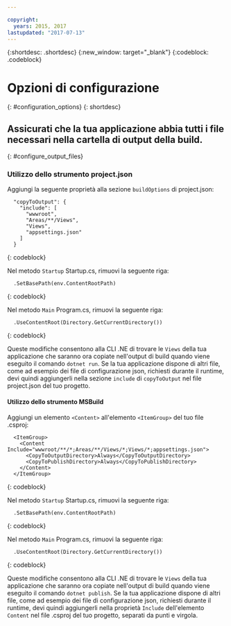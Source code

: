 ```yaml
---

copyright:
  years: 2015, 2017
lastupdated: "2017-07-13"
---
```


{:shortdesc: .shortdesc}
{:new_window: target="_blank"}
{:codeblock: .codeblock}


# Opzioni di configurazione 
{: #configuration_options}
{: shortdesc}

## Assicurati che la tua applicazione abbia tutti i file necessari nella cartella di output della build.
{: #configure_output_files}

### Utilizzo dello strumento project.json

Aggiungi la seguente proprietà alla sezione `buildOptions` di project.json:
```
  "copyToOutput": {
    "include": [
      "wwwroot",
      "Areas/**/Views",
      "Views",
      "appsettings.json"
    ]
  }
```
{: codeblock}

Nel metodo `Startup` Startup.cs, rimuovi la seguente riga:
```
  .SetBasePath(env.ContentRootPath)
```
{: codeblock}

Nel metodo `Main` Program.cs, rimuovi la seguente riga:
```
  .UseContentRoot(Directory.GetCurrentDirectory())
```
{: codeblock}

Queste modifiche consentono alla CLI .NE di trovare le `Views` della tua applicazione che saranno ora copiate nell'output di build quando viene eseguito il comando `dotnet run`.  Se la tua applicazione dispone di altri file, come ad esempio dei file di configurazione json, richiesti durante il runtime, devi quindi aggiungerli nella sezione `include` di `copyToOutput` nel file project.json del tuo progetto.

#### Utilizzo dello strumento MSBuild

Aggiungi un elemento `<Content>` all'elemento `<ItemGroup>` del tuo file .csproj:
```
  <ItemGroup>
    <Content Include="wwwroot/**/*;Areas/**/Views/*;Views/*;appsettings.json">
      <CopyToOutputDirectory>Always</CopyToOutputDirectory>
      <CopyToPublishDirectory>Always</CopyToPublishDirectory>
    </Content>
  </ItemGroup>
```
{: codeblock}

Nel metodo `Startup` Startup.cs, rimuovi la seguente riga:
```
  .SetBasePath(env.ContentRootPath)
```
{: codeblock}

Nel metodo `Main` Program.cs, rimuovi la seguente riga:
```
  .UseContentRoot(Directory.GetCurrentDirectory())
```
{: codeblock}

Queste modifiche consentono alla CLI .NE di trovare le `Views` della tua applicazione che saranno ora copiate nell'output di build quando viene eseguito il comando `dotnet publish`.  Se la tua applicazione dispone di altri file, come ad esempio dei file di configurazione json, richiesti durante il runtime, devi quindi aggiungerli nella proprietà `Include` dell'elemento `Content` nel file .csproj del tuo progetto, separati da punti e virgola.
